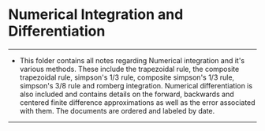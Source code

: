 # Numerical Integration and Differentiation
---
* This folder contains all notes regarding Numerical integration and it's various methods. These include the trapezoidal rule, the composite trapezoidal rule, simpson's 1/3 rule, composite simpson's 1/3 rule, simpson's 3/8 rule and romberg integration. Numerical differentiation is also included and contains details on the forward, backwards and centered finite difference approximations as well as the error associated with them. The documents are ordered and labeled by date.
---
